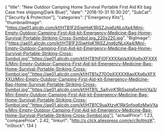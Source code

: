 {
	"title": "New Outdoor Camping Home Survival Portable First Aid Kit bag Case free shipping(Dark Blue)",
	"date": "2018-10-31 10:30:20",
	"SubCat": ["Security & Protection"],
	"categories": ["Emergency Kits"],
	"thumbnailImage": "https://ae01.alicdn.com/kf/HTB1F2i5iwHqK1RjSZJnq6zNLpXa4/Mini-Empty-Outdoor-Camping-First-Aid-kit-Emergency-Medicine-Bag-Home-Survival-Portable-Striking-Cross-Symbol.jpg_220x220.jpg",
	"BigImage": ["https://ae01.alicdn.com/kf/HTB1F2i5iwHqK1RjSZJnq6zNLpXa4/Mini-Empty-Outdoor-Camping-First-Aid-kit-Emergency-Medicine-Bag-Home-Survival-Portable-Striking-Cross-Symbol.jpg","https://ae01.alicdn.com/kf/HTB1tjFlOFXXXXaVaXXXq6xXFXXXS/Mini-Empty-Outdoor-Camping-First-Aid-kit-Emergency-Medicine-Bag-Home-Survival-Portable-Striking-Cross-Symbol.jpg","https://ae01.alicdn.com/kf/HTB1xZ70OpXXXXX8apXXq6xXFXXXU/Mini-Empty-Outdoor-Camping-First-Aid-kit-Emergency-Medicine-Bag-Home-Survival-Portable-Striking-Cross-Symbol.jpg","https://ae01.alicdn.com/kf/HTB1L_5aXyjrK1RjSsplq6xHmVXa3/Mini-Empty-Outdoor-Camping-First-Aid-kit-Emergency-Medicine-Bag-Home-Survival-Portable-Striking-Cross-Symbol.jpg","https://ae01.alicdn.com/kf/HTB1C9uaXtzvK1RkSnfoq6zMwVXas/Mini-Empty-Outdoor-Camping-First-Aid-kit-Emergency-Medicine-Bag-Home-Survival-Portable-Striking-Cross-Symbol.jpg"],
	"actualPrice": 1.23,
	"comparePrice": 2.42,
	"linkurl": "http://s.click.aliexpress.com/e/c9oItmzK",
	"inStock": 134
}
